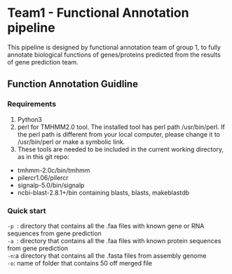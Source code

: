 # Team1 - Functional Annotation pipeline
This pipeline is designed by functional annotation team of group 1, to fully annotate biological functions of genes/proteins predicted from the results of gene prediction team. 
## Function Annotation Guidline
### Requirements
1. Python3
2. perl for TMHMM2.0 tool. The installed tool has perl path /usr/bin/perl. If the perl path is different from your local computer, please change it to /usr/bin/perl or make a symbolic link. 
3. These tools are needed to be included in the current working directory, as in this git repo:
 * tmhmm-2.0c/bin/tmhmm
 * pilercr1.06/pilercr
 * signalp-5.0/bin/signalp
 * ncbi-blast-2.8.1+/bin containing blasts, blasts, makeblastdb

### Quick start
`-p `: directory that contains all the .faa files with known gene or RNA sequences from gene prediction <br />
`-a `: directory that contains all the .faa files with known protein sequences from gene prediction <br />
`-n`:a directory that contains all the .fasta files from assembly genome <br />
`-o`: name of folder that contains 50 off merged file 